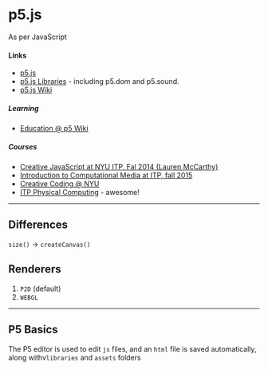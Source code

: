p5.js
=====





As per JavaScript

#### Links

- [p5.js](http://p5js.org/)
- [p5.js Libraries](http://p5js.org/libraries/) - including p5.dom and p5.sound.
- [p5.js Wiki](https://github.com/processing/p5.js/wiki)

##### Learning

- [Education @ p5 Wiki](https://github.com/processing/p5.js/wiki/Education)

##### Courses

- [Creative JavaScript at NYU ITP, Fal 2014 (Lauren McCarthy)](https://github.com/lmccart/itp-creative-js) 
- [Introduction to Computational Media at ITP, fall 2015](https://github.com/ITPNYU/ICM-2015)
- [Creative Coding @ NYU](http://creative-coding.decontextualize.com/)
- [ITP Physical Computing](https://itp.nyu.edu/physcomp/) - awesome!


---


Differences
-----------

`size()` &rarr; `createCanvas()` 


Renderers
---------

1. `P2D` (default)
2. `WEBGL`

----


P5 Basics
---------

The P5 editor is used to edit `js` files, and an `html` file is saved automatically, along withv`libraries` and `assets` folders
